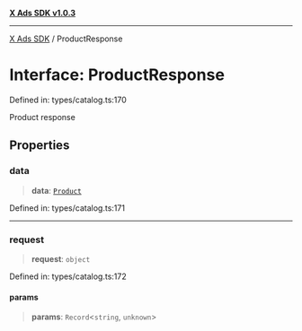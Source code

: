 [**X Ads SDK v1.0.3**](../README.md)

***

[X Ads SDK](../globals.md) / ProductResponse

# Interface: ProductResponse

Defined in: types/catalog.ts:170

Product response

## Properties

### data

> **data**: [`Product`](Product.md)

Defined in: types/catalog.ts:171

***

### request

> **request**: `object`

Defined in: types/catalog.ts:172

#### params

> **params**: `Record`\<`string`, `unknown`\>
